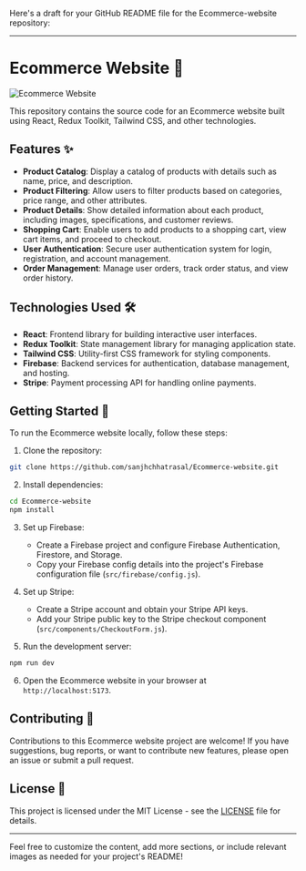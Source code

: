 Here's a draft for your GitHub README file for the Ecommerce-website repository:

---

# Ecommerce Website 🛒

![Ecommerce Website](https://github.com/sanjhchhatrasal/Ecommerce-website/blob/main/public/images/ecommerce-website.png)

This repository contains the source code for an Ecommerce website built using React, Redux Toolkit, Tailwind CSS, and other technologies.

## Features ✨

- **Product Catalog**: Display a catalog of products with details such as name, price, and description.
- **Product Filtering**: Allow users to filter products based on categories, price range, and other attributes.
- **Product Details**: Show detailed information about each product, including images, specifications, and customer reviews.
- **Shopping Cart**: Enable users to add products to a shopping cart, view cart items, and proceed to checkout.
- **User Authentication**: Secure user authentication system for login, registration, and account management.
- **Order Management**: Manage user orders, track order status, and view order history.

## Technologies Used 🛠️

- **React**: Frontend library for building interactive user interfaces.
- **Redux Toolkit**: State management library for managing application state.
- **Tailwind CSS**: Utility-first CSS framework for styling components.
- **Firebase**: Backend services for authentication, database management, and hosting.
- **Stripe**: Payment processing API for handling online payments.

## Getting Started 🚀

To run the Ecommerce website locally, follow these steps:

1. Clone the repository:

```bash
git clone https://github.com/sanjhchhatrasal/Ecommerce-website.git
```

2. Install dependencies:

```bash
cd Ecommerce-website
npm install
```

3. Set up Firebase:
   - Create a Firebase project and configure Firebase Authentication, Firestore, and Storage.
   - Copy your Firebase config details into the project's Firebase configuration file (`src/firebase/config.js`).

4. Set up Stripe:
   - Create a Stripe account and obtain your Stripe API keys.
   - Add your Stripe public key to the Stripe checkout component (`src/components/CheckoutForm.js`).

5. Run the development server:

```bash
npm run dev
```

6. Open the Ecommerce website in your browser at `http://localhost:5173`.

## Contributing 🤝

Contributions to this Ecommerce website project are welcome! If you have suggestions, bug reports, or want to contribute new features, please open an issue or submit a pull request.

## License 📝

This project is licensed under the MIT License - see the [LICENSE](https://github.com/sanjhchhatrasal/Ecommerce-website/blob/main/LICENSE) file for details.

---

Feel free to customize the content, add more sections, or include relevant images as needed for your project's README!

